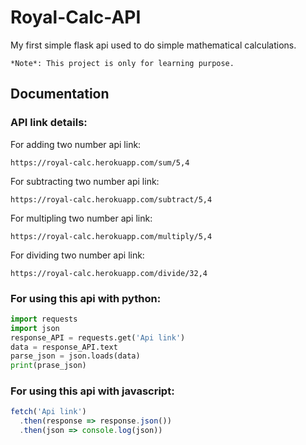 
# Royal-Calc-API

My first simple flask api used to do simple mathematical calculations.

`*Note*: This project is only for learning purpose.`


## Documentation

### API link details:

For adding two number api link:
```
https://royal-calc.herokuapp.com/sum/5,4
```
For subtracting two number api link:
```
https://royal-calc.herokuapp.com/subtract/5,4
```
For multipling two number api link:
```
https://royal-calc.herokuapp.com/multiply/5,4
```
For dividing two number api link:
```
https://royal-calc.herokuapp.com/divide/32,4
```

### For using this api with python:

```python
import requests
import json
response_API = requests.get('Api link')
data = response_API.text
parse_json = json.loads(data)
print(prase_json)
```

### For using this api with javascript:

```javascript
fetch('Api link')
  .then(response => response.json())
  .then(json => console.log(json))
```

